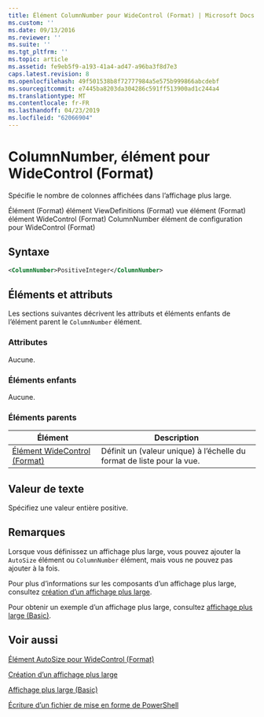 ```yaml
---
title: Élément ColumnNumber pour WideControl (Format) | Microsoft Docs
ms.custom: ''
ms.date: 09/13/2016
ms.reviewer: ''
ms.suite: ''
ms.tgt_pltfrm: ''
ms.topic: article
ms.assetid: fe9eb5f9-a193-41a4-ad47-a96ba3f8d7e3
caps.latest.revision: 8
ms.openlocfilehash: 49f501538b8f72777984a5e575b999866abcdebf
ms.sourcegitcommit: e7445ba8203da304286c591ff513900ad1c244a4
ms.translationtype: MT
ms.contentlocale: fr-FR
ms.lasthandoff: 04/23/2019
ms.locfileid: "62066904"
---
```

# <a name="columnnumber-element-for-widecontrol-format"></a>ColumnNumber, élément pour WideControl (Format)

Spécifie le nombre de colonnes affichées dans l’affichage plus large.

Élément (Format) élément ViewDefinitions (Format) vue élément (Format) élément WideControl (Format) ColumnNumber élément de configuration pour WideControl (Format)

## <a name="syntax"></a>Syntaxe

```xml
<ColumnNumber>PositiveInteger</ColumnNumber>
```

## <a name="attributes-and-elements"></a>Éléments et attributs

Les sections suivantes décrivent les attributs et éléments enfants de l’élément parent le `ColumnNumber` élément.

### <a name="attributes"></a>Attributes

Aucune.

### <a name="child-elements"></a>Éléments enfants

Aucune.

### <a name="parent-elements"></a>Éléments parents

|Élément|Description|
|-------------|-----------------|
|[Élément WideControl (Format)](./widecontrol-element-format.md)|Définit un (valeur unique) à l’échelle du format de liste pour la vue.|

## <a name="text-value"></a>Valeur de texte

Spécifiez une valeur entière positive.

## <a name="remarks"></a>Remarques

Lorsque vous définissez un affichage plus large, vous pouvez ajouter la `AutoSize` élément ou `ColumnNumber` élément, mais vous ne pouvez pas ajouter à la fois.

Pour plus d’informations sur les composants d’un affichage plus large, consultez [création d’un affichage plus large](./creating-a-wide-view.md).

Pour obtenir un exemple d’un affichage plus large, consultez [affichage plus large (Basic)](./wide-view-basic.md).

## <a name="see-also"></a>Voir aussi

[Élément AutoSize pour WideControl (Format)](./autosize-element-for-widecontrol-format.md)

[Création d’un affichage plus large](./creating-a-wide-view.md)

[Affichage plus large (Basic)](./wide-view-basic.md)

[Écriture d’un fichier de mise en forme de PowerShell](./writing-a-powershell-formatting-file.md)
